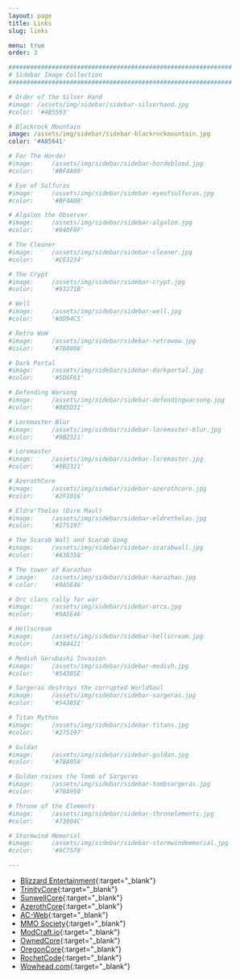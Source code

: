 ```yaml
---
layout: page
title: Links
slug: links

menu: true
order: 3

##############################################################
# Sidebar Image Collection
##############################################################

# Order of the Silver Hand
#image: /assets/img/sidebar/sidebar-silverhand.jpg
#color: '#4B5563'

# Blackrock Mountain
image: /assets/img/sidebar/sidebar-blackrockmountain.jpg
color: '#A85641'

# For The Horde!
#image: 	/assets/img/sidebar/sidebar-hordeblood.jpg
#color: 	'#BF4A00'

# Eye of Sulfuras
#image: 	/assets/img/sidebar/sidebar-eyeofsulfuras.jpg
#color: 	'#BF4A00'

# Algalon the Observer
#image: 	/assets/img/sidebar/sidebar-algalon.jpg
#color: 	'#940F0F'

# The Cleaner
#image: 	/assets/img/sidebar/sidebar-cleaner.jpg
#color: 	'#C63234'

# The Crypt
#image: 	/assets/img/sidebar/sidebar-crypt.jpg
#color: 	'#93271B'

# Well
#image: 	/assets/img/sidebar/sidebar-well.jpg
#color: 	'#0D94C5'

# Retro WoW
#image: 	/assets/img/sidebar/sidebar-retrowow.jpg
#color: 	'#760808'

# Dark Portal
#image: 	/assets/img/sidebar/sidebar-darkportal.jpg
#color: 	'#5D6F61'

# Defending Warsong
#image: 	/assets/img/sidebar/sidebar-defendingwarsong.jpg
#color: 	'#885D31'

# Loremaster Blur
#image: 	/assets/img/sidebar/sidebar-loremaster-blur.jpg
#color: 	'#9B2321'

# Loremaster
#image: 	/assets/img/sidebar/sidebar-loremaster.jpg
#color: 	'#9B2321'

# AzerothCore
#image: 	/assets/img/sidebar/sidebar-azerothcore.jpg
#color: 	'#2F1016'

# Eldre'Thelas (Dire Maul)
#image: 	/assets/img/sidebar/sidebar-eldrethelas.jpg
#color: 	'#275197'

# The Scarab Wall and Scarab Gong
#image: 	/assets/img/sidebar/sidebar-scarabwall.jpg
#color: 	'#A38358'

# The tower of Karazhan
# image: 	/assets/img/sidebar/sidebar-karazhan.jpg
# color: 	'#9A5E46'

# Orc clans rally for war
#image: 	/assets/img/sidebar/sidebar-orcs.jpg
#color: 	'#9A5E46'

# Hellscream
#image: 	/assets/img/sidebar/sidebar-hellscream.jpg
#color: 	'#384421'

# Medivh Gerubashi Invasion
#image: 	/assets/img/sidebar/sidebar-medivh.jpg
#color: 	'#54385E'

# Sargeras destroys the corrupted WorldSoul
#image: 	/assets/img/sidebar/sidebar-sargeras.jpg
#color: 	'#54385E'

# Titan Mythos
#image: 	/assets/img/sidebar/sidebar-titans.jpg
#color: 	'#275197'

# Guldan
#image: 	/assets/img/sidebar/sidebar-guldan.jpg
#color: 	'#78A950'

# Guldan raises the Tomb of Sargeras
#image: 	/assets/img/sidebar/sidebar-tombsargeras.jpg
#color: 	'#78A950'

# Throne of the Elements
#image: 	/assets/img/sidebar/sidebar-thronelements.jpg
#color: 	'#73804C'

# Stormwind Memorial
#image: 	/assets/img/sidebar/sidebar-stormwindmemorial.jpg
#color: 	'#9C7578'

---
```


- [Blizzard Entertainment](http://blizzard.com){:target="_blank"} 
- [TrinityCore](https://github.com/TrinityCore/TrinityCore/blob/3.3.5/THANKS){:target="_blank"} 
- [SunwellCore](http://www.azerothcore.org/pages/sunwell.pl/){:target="_blank"} 
- [AzerothCore](https://github.com/AzerothCore/azerothcore-wotlk/graphs/contributors){:target="_blank"} 
- [AC-Web](http://ac-web.org/){:target="_blank"}
- [MMO Society](https://www.mmo-society.com){:target="_blank"} 
- [ModCraft.io](http://modcraft.io/){:target="_blank"} 
- [OwnedCore](http://ownedcore.com/){:target="_blank"} 
- [OregonCore](https://wiki.oregon-core.net/){:target="_blank"} 
- [RochetCode](http://rochet2.github.io/downloads/){:target="_blank"} 
- [Wowhead.com](http://wowhead.com){:target="_blank"} 